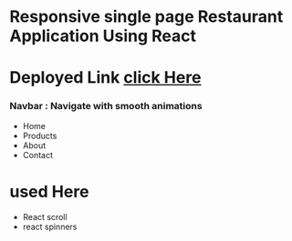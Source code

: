 # Responsive single page Restaurant Application Using React

# Deployed Link [click Here](https://muthu-restaurant-app.netlify.app)

### Navbar : Navigate with smooth animations

- Home
- Products
- About
- Contact

# used Here

- React scroll
- react spinners
